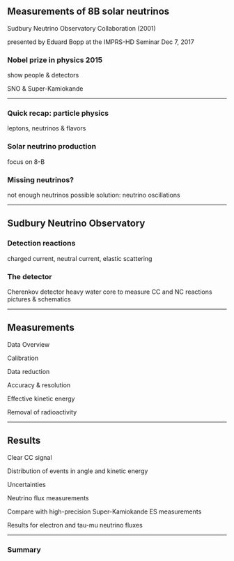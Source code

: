 ## Measurements of 8B solar neutrinos

Sudbury Neutrino Observatory Collaboration (2001)

presented by Eduard Bopp at the IMPRS-HD Seminar Dec 7, 2017


### Nobel prize in physics 2015

show people & detectors

SNO & Super-Kamiokande

---

### Quick recap: particle physics

leptons, neutrinos & flavors


### Solar neutrino production

focus on 8-B


### Missing neutrinos?

not enough neutrinos
possible solution: neutrino oscillations

---

## Sudbury Neutrino Observatory


### Detection reactions

charged current, neutral current, elastic scattering


### The detector

Cherenkov detector
heavy water core to measure CC and NC reactions
pictures & schematics

---

## Measurements


Data Overview


Calibration


Data reduction


Accuracy & resolution


Effective kinetic energy


Removal of radioactivity

---

## Results


Clear CC signal


Distribution of events in angle and kinetic energy


Uncertainties


Neutrino flux measurements


Compare with high-precision Super-Kamiokande ES measurements


Results for electron and tau-mu neutrino fluxes

---

### Summary
